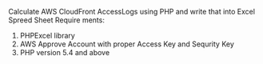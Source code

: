 Calculate AWS CloudFront AccessLogs using PHP and write that into Excel Spreed Sheet
Require ments:
1) PHPExcel library
2) AWS Approve Account with proper Access Key and Sequrity Key
3) PHP version 5.4 and above
